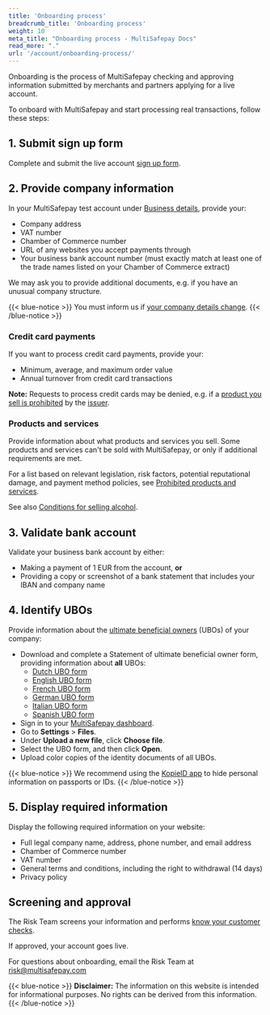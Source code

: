 ```yaml
---
title: 'Onboarding process'
breadcrumb_title: 'Onboarding process'
weight: 10
meta_title: "Onboarding process - MultiSafepay Docs"
read_more: "."
url: '/account/onboarding-process/'
---
```

Onboarding is the process of MultiSafepay checking and approving information submitted by merchants and partners applying for a live account.

To onboard with MultiSafepay and start processing real transactions, follow these steps:  

## 1. Submit sign up form

Complete and submit the live account [sign up form](https://merchant.multisafepay.com/signup).

## 2. Provide company information

In your MultiSafepay test account under [Business details](https://merchant.multisafepay.com/onboarding), provide your:
- Company address
- VAT number
- Chamber of Commerce number
- URL of any websites you accept payments through 
- Your business bank account number (must exactly match at least one of the trade names listed on your Chamber of Commerce extract)
&nbsp;  

We may ask you to provide additional documents, e.g. if you have an unusual company structure.

{{< blue-notice >}} You must inform us if [your company details change](/account/changing-company-details/). {{< /blue-notice >}}

### Credit card payments
If you want to process credit card payments, provide your:

- Minimum, average, and maximum order value
- Annual turnover from credit card transactions

**Note:** Requests to process credit cards may be denied, e.g. if a [product you sell is prohibited](/account/prohibited-products-services/) by the [issuer](/glossaries/multisafepay-glossary/#issuer).

### Products and services

Provide information about what products and services you sell. Some products and services can't be sold with MultiSafepay, or only if additional requirements are met. 

For a list based on relevant legislation, risk factors, potential reputational damage, and payment method policies, see [Prohibited products and services](/account/prohibited-products-services/).

See also [Conditions for selling alcohol](/account/conditions-for-alcohol/).

## 3. Validate bank account

Validate your business bank account by either:
- Making a payment of 1 EUR from the account, **or** 
- Providing a copy or screenshot of a bank statement that includes your IBAN and company name

## 4. Identify UBOs

Provide information about the [ultimate beneficial owners](/account/ubo/) (UBOs) of your company:

- Download and complete a Statement of ultimate beneficial owner form, providing information about **all** UBOs:
    - [Dutch UBO form](/getting-started/go-live/form/UBOform_NL_V2.0.pdf)
    - [English UBO form](/getting-started/go-live/form/UBOform_EN_V2.0.pdf)
    - [French UBO form](/getting-started/go-live/form/UBOform_FR.pdf)
    - [German UBO form](/getting-started/go-live/form/UBOform_DE.pdf) 
    - [Italian UBO form](/getting-started/go-live/form/UBOform_IT_V2.0.pdf)
    - [Spanish UBO form](/getting-started/go-live/form/UBOform_ES.pdf)
- Sign in to your [MultiSafepay dashboard](https://merchant.multisafepay.com).
- Go to **Settings** > **Files**.
- Under **Upload a new file**, click **Choose file**.
- Select the UBO form, and then click **Open**.
- Upload color copies of the identity documents of all UBOs.

{{< blue-notice >}} We recommend using the [KopieID app](https://www.rijksoverheid.nl/onderwerpen/identiteitsfraude/vraag-en-antwoord/veilige-kopie-identiteitsbewijs) to hide personal information on passports or IDs. {{< /blue-notice >}}

## 5. Display required information

Display the following required information on your website:

- Full legal company name, address, phone number, and email address
- Chamber of Commerce number
- VAT number
- General terms and conditions, including the right to withdrawal (14 days)
- Privacy policy

## Screening and approval
The Risk Team screens your information and performs [know your customer checks](/account/kyc/).

If approved, your account goes live.

For questions about onboarding, email the Risk Team at <risk@multisafepay.com>

{{< blue-notice >}} **Disclaimer:** The information on this website is intended for informational purposes. No rights can be derived from this information. {{< /blue-notice >}}

